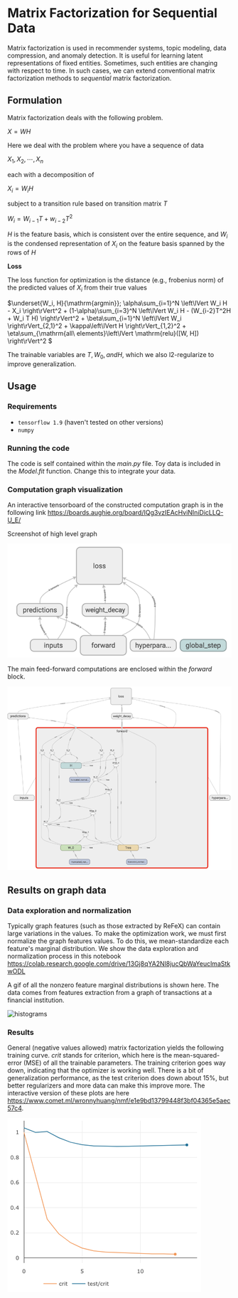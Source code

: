 # Matrix Factorization for Sequential Data

Matrix factorization is used in recommender systems, topic modeling, data compression, and anomaly detection. It is useful for learning latent representations of fixed entities. Sometimes, such entities are changing with respect to time. In such cases, we can extend conventional matrix factorization methods to _sequential_ matrix factorization.

## Formulation
Matrix factorization deals with the following problem.

$X = WH$

Here we deal with the problem where you have a sequence of data

$X_1, X_2, \cdots, X_n$

each with a decomposition of

$X_i = W_i H$

subject to a transition rule based on transition matrix $T$

$W_i = W_{i-1}T + w_{i-2}T^2$

$H$ is the feature basis, which is consistent over the entire sequence, and $W_i$ is the condensed representation of $X_i$ on the feature basis spanned by the rows of $H$

**Loss**

The loss function for optimization is the distance (e.g., frobenius norm) of the predicted values of $X_i$ from their true values

$\underset{W_i, H}{\mathrm{argmin}}\; \alpha\sum_{i=1}^N \left\lVert W_i H - X_i \right\rVert^2 + 
(1-\alpha)\sum_{i=3}^N \left\lVert W_i H - (W_{i-2}T^2H + W_i T H) \right\rVert^2 + 
\beta\sum_{i=1}^N \left\lVert W_i \right\rVert_{2,1}^2 + 
\kappa\left\lVert H \right\rVert_{1,2}^2 + 
\eta\sum_{\mathrm{all\ elements}\left\lVert \mathrm{relu}([W, H]) \right\rVert^2 $

The trainable variables are $T, W_0, and H$, which we also l2-regularize to improve generalization.

## Usage

### Requirements
- `tensorflow 1.9` (haven't tested on other versions)
- `numpy`

### Running the code

The code is self contained within the $main.py$ file. Toy data is included in the $Model.fit$ function. Change this to integrate your data.

### Computation graph visualization
An interactive tensorboard of the constructed computation graph is in the following link
https://boards.aughie.org/board/IQg3vzIEAcHviNIniDicLLQ-U_E/

Screenshot of high level graph

![tensorboard high level](doc/tensorboard.png)

The main feed-forward computations are enclosed within the $forward$ block.

![tensorboard zoom in](doc/tensorboardzoom.png)

## Results on graph data 

### Data exploration and normalization

Typically graph features (such as those extracted by ReFeX) can contain large variations in the values. To make the optimization work, we must first normalize the graph features values. To do this, we mean-standardize each feature's marginal distribution. We show the data exploration and normalization process in this notebook https://colab.research.google.com/drive/13Gj8qYA2Nl8jucQbWaYeuclmaStkwODL

A gif of all the nonzero feature marginal distributions is shown here. The data comes from features extraction from a graph of transactions at a financial institution.

![histograms](doc/histograms.gif)


### Results

General (negative values allowed) matrix factorization yields the following training curve. $crit$ stands for criterion, which here is the mean-squared-error (MSE) of all the trainable parameters. The training criterion goes way down, indicating that the optimizer is working well. There is a bit of generalization performance, as the test criterion does down about 15%, but better regularizers and more data can make this improve more. The interactive version of these plots are here https://www.comet.ml/wronnyhuang/nmf/e1e9bd13799448f3bf04365e5aec57c4.

![general matrix factorization training curve](doc/traincurve.png)
